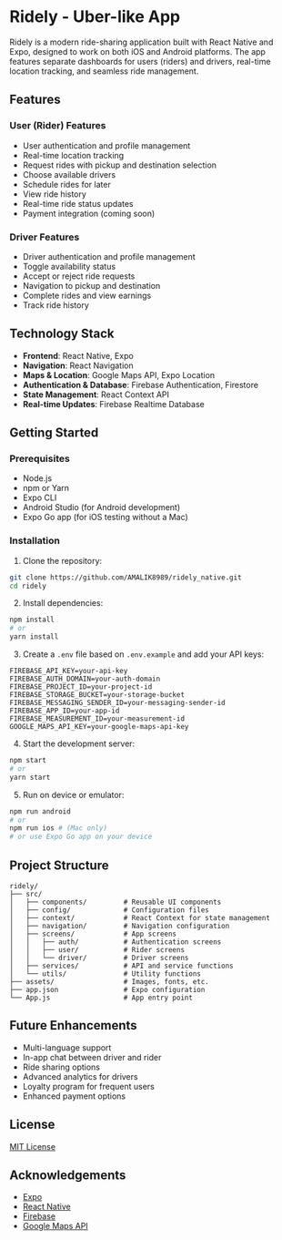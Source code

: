 # Ridely - Uber-like App

Ridely is a modern ride-sharing application built with React Native and Expo, designed to work on both iOS and Android platforms. The app features separate dashboards for users (riders) and drivers, real-time location tracking, and seamless ride management.

## Features

### User (Rider) Features
- User authentication and profile management
- Real-time location tracking
- Request rides with pickup and destination selection
- Choose available drivers
- Schedule rides for later
- View ride history
- Real-time ride status updates
- Payment integration (coming soon)

### Driver Features
- Driver authentication and profile management
- Toggle availability status
- Accept or reject ride requests
- Navigation to pickup and destination
- Complete rides and view earnings
- Track ride history

## Technology Stack

- **Frontend**: React Native, Expo
- **Navigation**: React Navigation
- **Maps & Location**: Google Maps API, Expo Location
- **Authentication & Database**: Firebase Authentication, Firestore
- **State Management**: React Context API
- **Real-time Updates**: Firebase Realtime Database

## Getting Started

### Prerequisites
- Node.js
- npm or Yarn
- Expo CLI
- Android Studio (for Android development)
- Expo Go app (for iOS testing without a Mac)

### Installation

1. Clone the repository:
```bash
git clone https://github.com/AMALIK8989/ridely_native.git
cd ridely
```

2. Install dependencies:
```bash
npm install
# or
yarn install
```

3. Create a `.env` file based on `.env.example` and add your API keys:
```
FIREBASE_API_KEY=your-api-key
FIREBASE_AUTH_DOMAIN=your-auth-domain
FIREBASE_PROJECT_ID=your-project-id
FIREBASE_STORAGE_BUCKET=your-storage-bucket
FIREBASE_MESSAGING_SENDER_ID=your-messaging-sender-id
FIREBASE_APP_ID=your-app-id
FIREBASE_MEASUREMENT_ID=your-measurement-id
GOOGLE_MAPS_API_KEY=your-google-maps-api-key
```

4. Start the development server:
```bash
npm start
# or
yarn start
```

5. Run on device or emulator:
```bash
npm run android
# or
npm run ios # (Mac only)
# or use Expo Go app on your device
```

## Project Structure

```
ridely/
├── src/
│   ├── components/         # Reusable UI components
│   ├── config/             # Configuration files
│   ├── context/            # React Context for state management
│   ├── navigation/         # Navigation configuration
│   ├── screens/            # App screens
│   │   ├── auth/           # Authentication screens
│   │   ├── user/           # Rider screens
│   │   └── driver/         # Driver screens
│   ├── services/           # API and service functions
│   └── utils/              # Utility functions
├── assets/                 # Images, fonts, etc.
├── app.json                # Expo configuration
└── App.js                  # App entry point
```

## Future Enhancements

- Multi-language support
- In-app chat between driver and rider
- Ride sharing options
- Advanced analytics for drivers
- Loyalty program for frequent users
- Enhanced payment options

## License

[MIT License](LICENSE)

## Acknowledgements

- [Expo](https://expo.dev/)
- [React Native](https://reactnative.dev/)
- [Firebase](https://firebase.google.com/)
- [Google Maps API](https://developers.google.com/maps)
